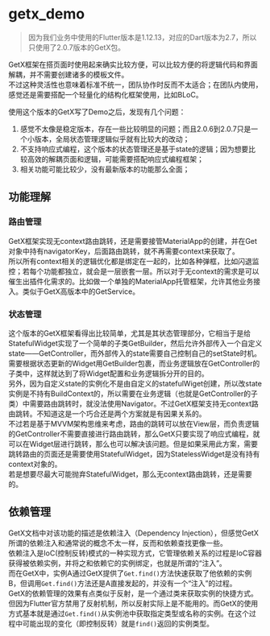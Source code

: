 # getx_demo

> 因为我们业务中使用的Flutter版本是1.12.13，对应的Dart版本为2.7，所以只使用了2.0.7版本的GetX包。  

GetX框架在搭页面时使用起来确实比较方便，可以比较方便的将逻辑代码和界面解耦，并不需要创建诸多的模板文件。  
不过这种灵活性也意味着标准不统一，团队协作时反而不太适合；在团队内使用，感觉还是需要搭配一个轻量化的结构化框架使用，比如BLoC。  

使用这个版本的GetX写了Demo之后，发现有几个问题：  

1. 感觉不太像是稳定版本，存在一些比较明显的问题；而且2.0.6到2.0.7只是一个小版本，全局状态管理逻辑似乎就有比较大的改动；  
2. 不支持响应式编程，这个版本的状态管理还是基于state的逻辑；因为想要比较高效的解耦页面和逻辑，可能需要搭配响应式编程框架；  
3. 相关功能可能比较少，没有最新版本的功能那么全面；  

## 功能理解

### 路由管理

GetX框架实现无context路由跳转，还是需要接管MaterialApp的创建，并在Get对象中持有navigatorKey，后面路由跳转，就不再需要context来获取了。  
所以所有context相关的逻辑优化都是绑定在一起的，比如各种弹框，比如闪退监控；若每个功能都独立，就会是一层嵌套一层。所以对于无context的需求是可以催生出插件化需求的。比如做一个单独的MaterialApp托管框架，允许其他业务接入。类似于GetX高版本中的GetService。  

### 状态管理

这个版本的GetX框架看得出比较简单，尤其是其状态管理部分，它相当于是给StatefulWidget实现了一个简单的子类GetBuilder，然后允许外部传入一个自定义state——GetController，而外部传入的state需要自己控制自己的setState时机。  
需要根据状态更新的Widget用GetBuilder包裹，而业务逻辑放在GetController的子类中，这样就达到了将Widget配置和业务逻辑拆分开的目的。  
另外，因为自定义state的实例化不是由自定义的statefulWiget创建，所以改state实例是不持有BuildContext的，所以需要在业务逻辑（也就是GetController的子类）中需要路由跳转时，就没法使用Navigator。不过GetX框架支持无context路由跳转。不知道这是一个巧合还是两个方案就是有因果关系的。  
不过若是基于MVVM架构思维来考虑，路由的跳转可以放在View层，而负责逻辑的GetController不需要直接进行路由跳转，那么GetX只要实现了响应式编程，就可以在Widget层进行跳转，那么也可以解决该问题。但是如果采用此方案，需要跳转路由的页面还是需要使用StatefulWidget，因为StatelessWidget是没有持有context对象的。  
若是想要尽最大可能抛弃StatefulWidget，那么无context路由跳转，还是需要的。  

## 依赖管理

GetX文档中对该功能的描述是依赖注入（Dependency Injection），但感觉GetX所谓的依赖注入和通常说的概念不太一样，反而和依赖查找更像一些。  
依赖注入是IoC(控制反转)模式的一种实现方式，它管理依赖关系的过程是IoC容器获得被依赖实例，并将之和依赖它的实例绑定，也就是所谓的“注入”。  
而在GetX中，实例A通过GetX提供了`Get.find()`方法快速获取了他依赖的实例B，但调用`Get.find()`方法还是A直接发起的，并没有一个“注入”的过程。  
GetX的依赖管理的效果有点类似于反射，是一个通过类来获取实例的快捷方式。但因为Flutter官方禁用了反射机制，所以反射实际上是不能用的。而GetX的使用方式基本就是通过`Get.find()`从实例池中获取指定类型或名称的实例。在这个过程中可能出现的变化（即控制反转）就是`find()`返回的实例类型。  
